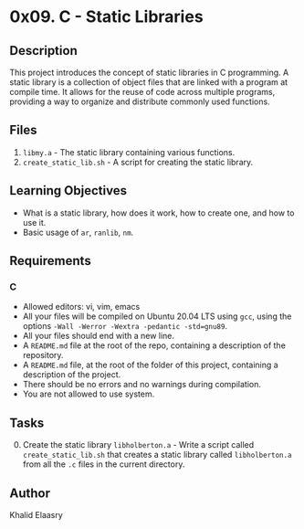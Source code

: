 # 0x09. C - Static Libraries

## Description

This project introduces the concept of static libraries in C programming. A static library is a collection of object files that are linked with a program at compile time. It allows for the reuse of code across multiple programs, providing a way to organize and distribute commonly used functions.

## Files

1. `libmy.a` - The static library containing various functions.
2. `create_static_lib.sh` - A script for creating the static library.


## Learning Objectives

- What is a static library, how does it work, how to create one, and how to use it.
- Basic usage of `ar`, `ranlib`, `nm`.

## Requirements

### C

- Allowed editors: vi, vim, emacs
- All your files will be compiled on Ubuntu 20.04 LTS using `gcc`, using the options `-Wall -Werror -Wextra -pedantic -std=gnu89`.
- All your files should end with a new line.
- A `README.md` file at the root of the repo, containing a description of the repository.
- A `README.md` file, at the root of the folder of this project, containing a description of the project.
- There should be no errors and no warnings during compilation.
- You are not allowed to use system.

## Tasks

0. Create the static library `libholberton.a` - Write a script called `create_static_lib.sh` that creates a static library called `libholberton.a` from all the `.c` files in the current directory.

## Author

Khalid Elaasry
